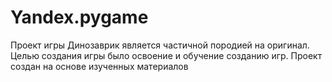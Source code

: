 # Yandex.pygame
Проект игры Динозаврик является частичной породией на оригинал. Целью создания игры было освоение и обучение созданию игр. Проект создан на основе изученных материалов